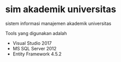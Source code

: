 # sim akademik universitas
sistem informasi manajemen akademik universitas

<p>Tools yang digunakan adalah</p>
<ul>
<li>Visual Studio 2017</li>
<li>MS SQL Server 2012</li>
<li>Entity Framework 4.5.2</li>
</ul>
